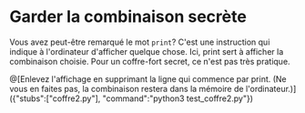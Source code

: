# Garder la combinaison secrète

Vous avez peut-être remarqué le mot ```print```? C'est une instruction qui indique à l'ordinateur d'afficher quelque chose. Ici, print sert à afficher la combinaison choisie. Pour un coffre-fort secret, ce n'est pas très pratique. 

@[Enlevez l'affichage en supprimant la ligne qui commence par print. (Ne vous en faites pas, la combinaison restera dans la mémoire de l'ordinateur.)]({"stubs":["coffre2.py"], "command":"python3 test_coffre2.py"})

